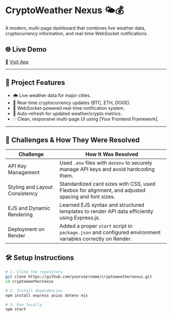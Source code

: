 # CryptoWeather Nexus 🌤️💰

A modern, multi-page dashboard that combines live weather data, cryptocurrency information, and real-time WebSocket notifications.

## 🌐 Live Demo
🔗 [Visit App](https://cryptoweathernexus.onrender.com)

---

## 🚀 Project Features

- 🌦️ Live weather data for major cities.
- 💸 Real-time cryptocurrency updates (BTC, ETH, DOGE).
- 🔔 WebSocket-powered real-time notification system.
- 🔁 Auto-refresh for updated weather/crypto metrics.
- 💡 Clean, responsive multi-page UI using [Your Frontend Framework].

---
## 🧠 Challenges & How They Were Resolved

| **Challenge**                     | **How It Was Resolved**                                                                                      |
|----------------------------------|--------------------------------------------------------------------------------------------------------------|
| API Key Management               | Used `.env` files with `dotenv` to securely manage API keys and avoid hardcoding them.                      |
| Styling and Layout Consistency   | Standardized card sizes with CSS, used Flexbox for alignment, and adjusted spacing and font sizes.          |
| EJS and Dynamic Rendering        | Learned EJS syntax and structured templates to render API data efficiently using Express.js.                |
| Deployment on Render             | Added a proper `start` script in `package.json` and configured environment variables correctly on Render.   |



## 🛠️ Setup Instructions

```bash
# 1. Clone the repository
git clone https://github.com/yourusername/cryptoweathernexus.git
cd cryptoweathernexus

# 2. Install dependencies
npm install express axios dotenv ejs

# 3. Run locally
npm start
